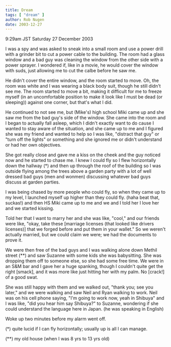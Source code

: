 ```yaml
---
title: Dream
tags: [ "dream" ]
author: Rob Nugen
date: 2003-12-27
---
```


<p class=date>9:29am JST Saturday 27 December 2003</p>

<p class=dream>I was a spy and was asked to sneak into a small room
  and use a power drill with a grinder bit to cut a power cable to
  the building.  The room had a glass window and a bad guy was
  cleaning the window from the other side with a power sprayer. I
  wondered if, like in a movie, he would cover the window with suds,
  just allowing me to cut the calbe before he saw me.</p>

<p class=dream>He didn't cover the entire window, and the room started
  to move.  Oh, the room was white and I was wearing a black body
  suit, though he still didn't see me.  The room started to move a
  bit, making it difficult for me to freeze myself (in an
  uncomfortable position to make it look like I must be dead (or
  sleeping)) against one corner, but that's what I did.</p>

<p class=dream>He continued to not see me, but (Mike's) high school
  Miki came up and she saw me from the bad guy's side of the window.
  She came into the room and I began to actually fall asleep, which I
  didn't exactly want to do cause I wanted to stay aware of the
  situation, and she came up to me and I figured she was my friend and
  wanted to help so I was like, "distract that guy" or "turn off the
  lights" or something and she ignored me or didn't understand or had
  her own objectives.</p>

<p class=dream>She got really close and gave me a kiss on the cheek
  and the guy noticed now and he started to chase me.  I knew I could
  fly so I flew horizontally down the hallway (*) and then up through
  the roof of the building so I was outside flying among the trees
  above a garden party with a lot of well dressed bad guys (men and
  wonmen) discussing whatever bad guys discuss at garden parties.</p>

<p class=dream>I was being chased by more people who could fly, so
  when they came up to my level, I launched myself up higher than they
  could fly.  (haha beat that, suckas!) and then HS Miki came up to me
  and we and I told her I love her and we started kissing.</p>

<p class=dream>Told her that I want to marry her and she was like,
  "cool," and our friends were like, "okay, take these [marriage
  licenses (that looked like drivers licenses)] that we forged before
  and put them in your wallet."  So we weren't actually married, but
  we could claim we were; we had the documents to prove it.</p>

<p class=dream>We were then free of the bad guys and I was walking
  alone down Methil street (**) and saw Suzanne with some kids she was
  babysitting.  She was dropping them off to someone else, so she had
  some free time.  We were in an S&M bar and I gave her a huge
  spanking, though I couldn't quite get the right [smack], and it was
  more like just hitting her with my palm.  No [crack!] of a good
  swat.</p>

<p class=dream>She was still happy with them and we walked out, "thank
  you; see you later," and we were walking and saw Neil and Ryan
  walking to work.  Neil was on his cell phone saying, "I'm going to
  work now, yeah in Shibuya" and I was like, "did you hear him say
  Shibuya?" to Suzanne, wondering if she could understand the language
  here in Japan.  (he was speaking in English)</p>

<p>Woke up two minutes before my alarm went off.</p>

<p>(*) quite lucid if I can fly horizontally; usually up is all I can
manage.</p>

<p>(**) my old house (when I was 8 yrs to 13 yrs old)</p>

